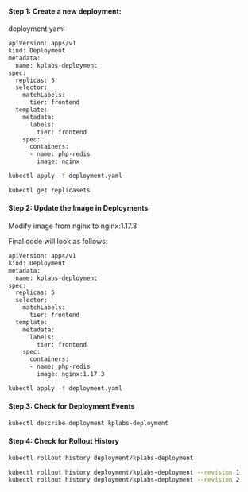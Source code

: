 #### Step 1: Create a new deployment:

deployment.yaml

```sh
apiVersion: apps/v1
kind: Deployment
metadata:
  name: kplabs-deployment
spec:
  replicas: 5
  selector:
    matchLabels:
      tier: frontend
  template:
    metadata:
      labels:
        tier: frontend
    spec:
      containers:
      - name: php-redis
        image: nginx
```
```sh
kubectl apply -f deployment.yaml
```
```sh
kubectl get replicasets
```

#### Step 2: Update the Image in Deployments

Modify image from nginx to nginx:1.17.3

Final code will look as follows:

```sh
apiVersion: apps/v1
kind: Deployment
metadata:
  name: kplabs-deployment
spec:
  replicas: 5
  selector:
    matchLabels:
      tier: frontend
  template:
    metadata:
      labels:
        tier: frontend
    spec:
      containers:
      - name: php-redis
        image: nginx:1.17.3
```
```sh
kubectl apply -f deployment.yaml
```

#### Step 3: Check for Deployment Events
```sh
kubectl describe deployment kplabs-deployment
```

#### Step 4: Check for Rollout History
```sh
kubectl rollout history deployment/kplabs-deployment

kubectl rollout history deployment/kplabs-deployment --revision 1
kubectl rollout history deployment/kplabs-deployment --revision 2
```